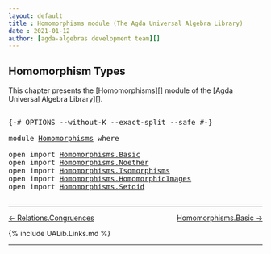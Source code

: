 ```yaml
---
layout: default
title : Homomorphisms module (The Agda Universal Algebra Library)
date : 2021-01-12
author: [agda-algebras development team][]
---
```


## <a id="homomorphism-types">Homomorphism Types</a>

This chapter presents the [Homomorphisms][] module of the [Agda Universal Algebra Library][].

<pre class="Agda">

<a id="316" class="Symbol">{-#</a> <a id="320" class="Keyword">OPTIONS</a> <a id="328" class="Pragma">--without-K</a> <a id="340" class="Pragma">--exact-split</a> <a id="354" class="Pragma">--safe</a> <a id="361" class="Symbol">#-}</a>

<a id="366" class="Keyword">module</a> <a id="373" href="Homomorphisms.html" class="Module">Homomorphisms</a> <a id="387" class="Keyword">where</a>

<a id="394" class="Keyword">open</a> <a id="399" class="Keyword">import</a> <a id="406" href="Homomorphisms.Basic.html" class="Module">Homomorphisms.Basic</a>
<a id="426" class="Keyword">open</a> <a id="431" class="Keyword">import</a> <a id="438" href="Homomorphisms.Noether.html" class="Module">Homomorphisms.Noether</a>
<a id="460" class="Keyword">open</a> <a id="465" class="Keyword">import</a> <a id="472" href="Homomorphisms.Isomorphisms.html" class="Module">Homomorphisms.Isomorphisms</a>
<a id="499" class="Keyword">open</a> <a id="504" class="Keyword">import</a> <a id="511" href="Homomorphisms.HomomorphicImages.html" class="Module">Homomorphisms.HomomorphicImages</a>
<a id="543" class="Keyword">open</a> <a id="548" class="Keyword">import</a> <a id="555" href="Homomorphisms.Setoid.html" class="Module">Homomorphisms.Setoid</a>

</pre>

--------------------------------------

[← Relations.Congruences](Relations.Congruences.html)
<span style="float:right;">[Homomorphisms.Basic →](Homomorphisms.Basic.html)</span>

{% include UALib.Links.md %}

--------------------------------

[agda-algebras development team]: https://github.com/ualib/agda-algebras#the-agda-algebras-development-team
